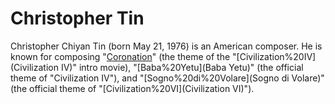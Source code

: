 # Christopher Tin

Christopher Chiyan Tin (born May 21, 1976) is an American composer. He is known for composing "[Coronation](Coronation)" (the theme of the "[Civilization%20IV](Civilization IV)" intro movie), "[Baba%20Yetu](Baba Yetu)" (the official theme of "Civilization IV"), and "[Sogno%20di%20Volare](Sogno di Volare)" (the official theme of "[Civilization%20VI](Civilization VI)").